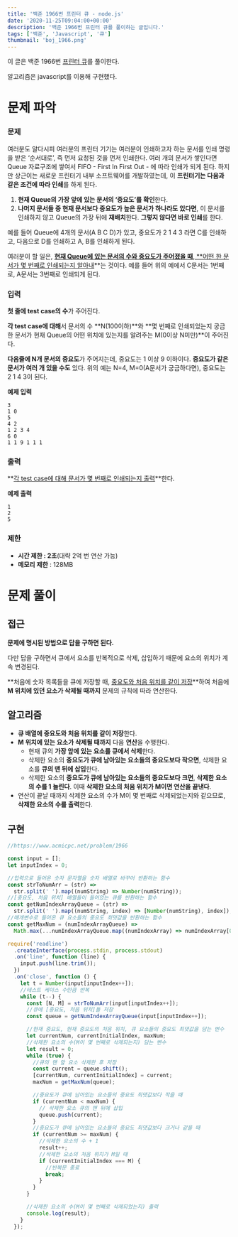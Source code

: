 ```yaml
---
title: '백준 1966번 프린터 큐 - node.js'
date: '2020-11-25T09:04:00+00:00'
description: '백준 1966번 프린터 큐를 풀이하는 글입니다.'
tags: ['백준', 'Javascript', '큐']
thumbnail: 'boj_1966.png'
---
```


이 글은 백준 1966번 [프린터 큐](https://www.acmicpc.net/problem/1966)를 풀이한다.

알고리즘은 javascript를 이용해 구현했다.

# 문제 파악

### 문제

여러분도 알다시피 여러분의 프린터 기기는 여러분이 인쇄하고자 하는 문서를 인쇄 명령을 받은 ‘순서대로’, 즉 먼저 요청된 것을 먼저 인쇄한다. 여러 개의 문서가 쌓인다면 Queue 자료구조에 쌓여서 FIFO - First In First Out - 에 따라 인쇄가 되게 된다. 하지만 상근이는 새로운 프린터기 내부 소프트웨어를 개발하였는데, 이 **프린터기는 다음과 같은 조건에 따라 인쇄**를 하게 된다.

1. **현재 Queue의 가장 앞에 있는 문서의 ‘중요도’를 확인**한다.
2. **나머지 문서들 중 현재 문서보다 중요도가 높은 문서가 하나라도 있다면**, 이 문서를 인쇄하지 않고 Queue의 가장 뒤에 **재배치**한다. **그렇지 않다면 바로 인쇄**를 한다.

예를 들어 Queue에 4개의 문서(A B C D)가 있고, 중요도가 2 1 4 3 라면 C를 인쇄하고, 다음으로 D를 인쇄하고 A, B를 인쇄하게 된다.

여러분이 할 일은, **<u>현재 Queue에 있는 문서의 수와 중요도가 주어졌을 때**, **어떤 한 문서가 몇 번째로 인쇄되는지 알아내</u>**는 것이다. 예를 들어 위의 예에서 C문서는 1번째로, A문서는 3번째로 인쇄되게 된다.

### 입력

**첫 줄에 test case의 수**가 주어진다.

**각 test case에 대해**서 문서의 수 **N(100이하)**와 **몇 번째로 인쇄되었는지 궁금한 문서가 현재 Queue의 어떤 위치에 있는지를 알려주는 M(0이상 N미만)**이 주어진다.

**다음줄에 N개 문서의 중요도**가 주어지는데, 중요도는 1 이상 9 이하이다. **중요도가 같은 문서가 여러 개 있을 수도** 있다. 위의 예는 N=4, M=0(A문서가 궁금하다면), 중요도는 2 1 4 3이 된다.

**예제 입력**

```
3
1 0
5
4 2
1 2 3 4
6 0
1 1 9 1 1 1
```

### 출력

**<u>각 test case에 대해 문서가 몇 번째로 인쇄되는지 출력</u>**한다.

**예제 출력**

```
1
2
5
```

### 제한

- **시간 제한 : 2초**(대략 2억 번 연산 가능)
- **메모리 제한** : 128MB

# 문제 풀이

## 접근

**문제에 명시된 방법으로 답을 구하면 된다.**

다만 답을 구하면서 큐에서 요소를 반복적으로 삭제, 삽입하기 때문에 요소의 위치가 계속 변경된다.

**처음에 숫자 목록들을 큐에 저장할 때, <u>중요도와 처음 위치를 같이 저장</u>**하여 처음에 **M 위치에 있던 요소가 삭제될 때까지** 문제의 규칙에 따라 연산한다.

## 알고리즘

- **큐 배열에 중요도와 처음 위치를 같이 저장**한다.
- **M 위치에 있는 요소가 삭제될 때까지** 다음 **연산**을 수행한다.
  - 현재 큐의 **가장 앞에 있는 요소를 큐에서 삭제**한다.
  - 삭제한 요소의 **중요도가 큐에 남아있는 요소들의 중요도보다 작으면**, 삭제한 요소를 **큐의 맨 뒤에 삽입**한다.
  - 삭제한 요소의 **중요도가 큐에 남아있는 요소들의 중요도보다 크면**, **삭제한 요소의 수를 1 늘린다**. 이때 **삭제한 요소의 처음 위치가 M이면 연산을 끝낸다**.
- 연산이 끝날 때까지 삭제한 요소의 수가 M이 몇 번째로 삭제되었는지와 같으므로, **삭제한 요소의 수를 출력**한다.

## 구현

```javascript
//https://www.acmicpc.net/problem/1966

const input = [];
let inputIndex = 0;

//입력으로 들어온 숫자 문자열을 숫자 배열로 바꾸어 반환하는 함수
const strToNumArr = (str) =>
  str.split(' ').map((numString) => Number(numString));
//[중요도, 처음 위치] 배열들이 들어있는 큐를 반환하는 함수
const getNumIndexArrayQueue = (str) =>
  str.split(' ').map((numString, index) => [Number(numString), index]);
//매개변수로 들어온 큐 요소들의 중요도 최댓값을 반환하는 함수
const getMaxNum = (numIndexArrayQueue) =>
  Math.max(...numIndexArrayQueue.map((numIndexArray) => numIndexArray[0]));

require('readline')
  .createInterface(process.stdin, process.stdout)
  .on('line', function (line) {
    input.push(line.trim());
  })
  .on('close', function () {
    let t = Number(input[inputIndex++]);
    //테스트 케이스 수만큼 반복
    while (t--) {
      const [N, M] = strToNumArr(input[inputIndex++]);
      //큐에 [중요도, 처음 위치]들 저장
      const queue = getNumIndexArrayQueue(input[inputIndex++]);

      //현재 중요도, 현재 중요도의 처음 위치, 큐 요소들의 중요도 최댓값을 담는 변수
      let currentNum, currentInitialIndex, maxNum;
      //삭제한 요소의 수(M이 몇 번째로 삭제되는지) 담는 변수
      let result = 0;
      while (true) {
        //큐의 맨 앞 요소 삭제한 후 저장
        const current = queue.shift();
        [currentNum, currentInitialIndex] = current;
        maxNum = getMaxNum(queue);

        //중요도가 큐에 남아있는 요소들의 중요도 최댓값보다 작을 때
        if (currentNum < maxNum) {
          // 삭제한 요소 큐의 맨 뒤에 삽입
          queue.push(current);
        }
        //중요도가 큐에 남아있는 요소들의 중요도 최댓값보다 크거나 같을 때
        if (currentNum >= maxNum) {
          //삭제한 요소의 수 + 1
          result++;
          //삭제한 요소의 처음 위치가 M일 때
          if (currentInitialIndex === M) {
            //반복문 종료
            break;
          }
        }
      }

      //삭제한 요소의 수(M이 몇 번째로 삭제되었는지) 출력
      console.log(result);
    }
  });
```
